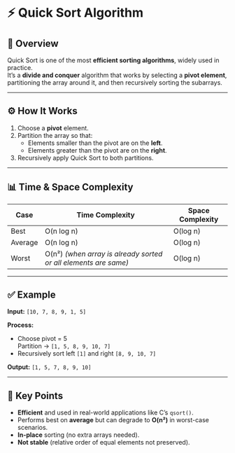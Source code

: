 # ⚡ Quick Sort Algorithm

## 📘 Overview
Quick Sort is one of the most **efficient sorting algorithms**, widely used in practice.  
It’s a **divide and conquer** algorithm that works by selecting a **pivot element**, partitioning the array around it, and then recursively sorting the subarrays.

---

## ⚙️ How It Works
1. Choose a **pivot** element.
2. Partition the array so that:
   - Elements smaller than the pivot are on the **left**.
   - Elements greater than the pivot are on the **right**.
3. Recursively apply Quick Sort to both partitions.

---

## 📊 Time & Space Complexity

| Case | Time Complexity | Space Complexity |
|------|------------------|------------------|
| Best | O(n log n) | O(log n) |
| Average | O(n log n) | O(log n) |
| Worst | O(n²) *(when array is already sorted or all elements are same)* | O(log n) |

---

## ✅ Example
**Input:** `[10, 7, 8, 9, 1, 5]`

**Process:**
- Choose pivot = 5  
  Partition → `[1, 5, 8, 9, 10, 7]`
- Recursively sort left `[1]` and right `[8, 9, 10, 7]`

**Output:** `[1, 5, 7, 8, 9, 10]`

---

## 🧠 Key Points
- **Efficient** and used in real-world applications like C’s `qsort()`.  
- Performs best on **average** but can degrade to **O(n²)** in worst-case scenarios.  
- **In-place** sorting (no extra arrays needed).  
- **Not stable** (relative order of equal elements not preserved).


